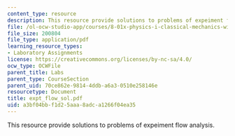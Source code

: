 ```yaml
---
content_type: resource
description: This resource provide solutions to problems of expeiment flow analysis.
file: /ol-ocw-studio-app/courses/8-01x-physics-i-classical-mechanics-with-an-experimental-focus-fall-2002/a3bf04bbf1d25aaa8adca1266f04ea35_expt_flow_sol.pdf
file_size: 200804
file_type: application/pdf
learning_resource_types:
- Laboratory Assignments
license: https://creativecommons.org/licenses/by-nc-sa/4.0/
ocw_type: OCWFile
parent_title: Labs
parent_type: CourseSection
parent_uid: 70ce862e-9814-4ddb-a6a3-0510e258146e
resourcetype: Document
title: expt_flow_sol.pdf
uid: a3bf04bb-f1d2-5aaa-8adc-a1266f04ea35
---
```

This resource provide solutions to problems of expeiment flow analysis.